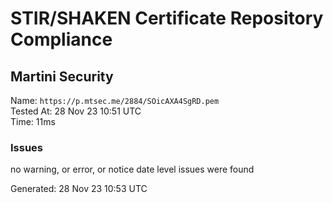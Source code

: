 # STIR/SHAKEN Certificate Repository Compliance

## Martini Security

Name: `https://p.mtsec.me/2884/SOicAXA4SgRD.pem`\
Tested At: 28 Nov 23 10:51 UTC\
Time: 11ms

### Issues

no warning, or error, or notice date level issues were found

Generated: 28 Nov 23 10:53 UTC